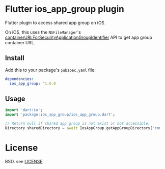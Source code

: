 # Flutter ios_app_group plugin

Flutter plugin to access shared app group on iOS.

On iOS, this uses the `NSFileManager`'s [containerURLForSecurityApplicationGroupIdentifier](https://developer.apple.com/documentation/foundation/nsfilemanager/1412643-containerurlforsecurityapplicati) API to get app group container URL.

## Install

Add this to your package's `pubspec.yaml` file:


```yaml
dependencies:
  ios_app_group: ^1.0.0
```

## Usage

```dart
import 'dart:io';
import 'package:ios_app_group/ios_app_group.dart';

// Return null if shared app group is not exist or not accessible.
Directory sharedDirectory = await IosAppGroup.getAppGroupDirectory('com.example.app1');
```

# License

BSD. see [LICENSE](LICENSE)

